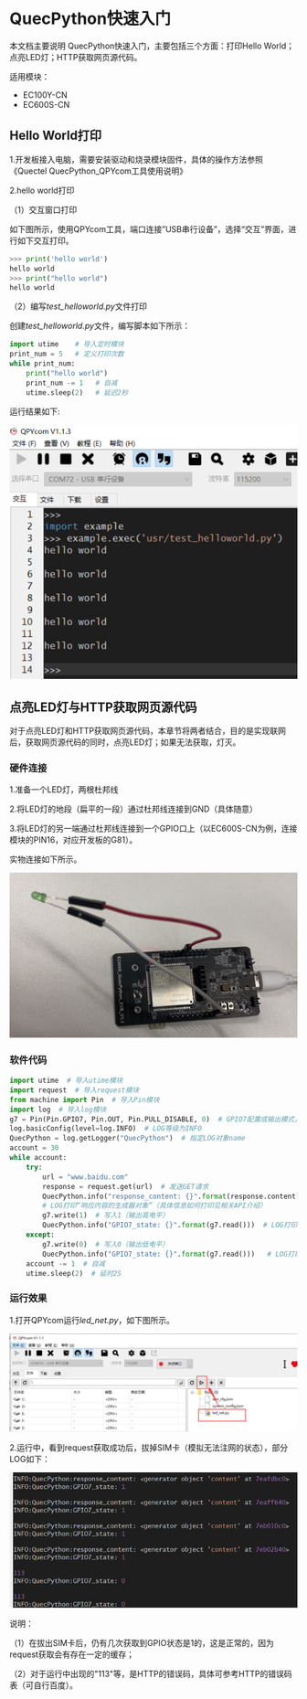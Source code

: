 # QuecPython快速入门

本文档主要说明 QuecPython快速入门，主要包括三个方面：打印Hello World；点亮LED灯；HTTP获取网页源代码。

适用模块：

- EC100Y-CN
- EC600S-CN

## Hello World打印

1.开发板接入电脑，需要安装驱动和烧录模块固件，具体的操作方法参照《Quectel QuecPython_QPYcom工具使用说明》

2.hello world打印


（1）交互窗口打印

如下图所示，使用QPYcom工具，端口连接”USB串行设备”，选择“交互”界面，进行如下交互打印。

```python
>>> print('hello world')
hello world
>>> print("hello world")
hello world
```

（2）编写*test_helloworld.py*文件打印

创建*test_helloworld.py*文件，编写脚本如下所示：

```python
import utime    # 导入定时模块
print_num = 5   # 定义打印次数
while print_num:
    print("hello world")
    print_num -= 1   # 自减
    utime.sleep(2)   # 延迟2秒
```

运行结果如下:

![helloworld_print](media/helloworld_print.png)


## 点亮LED灯与HTTP获取网页源代码

对于点亮LED灯和HTTP获取网页源代码，本章节将两者结合，目的是实现联网后，获取网页源代码的同时，点亮LED灯；如果无法获取，灯灭。

### 硬件连接

1.准备一个LED灯，两根杜邦线

2.将LED灯的地段（扁平的一段）通过杜邦线连接到GND（具体随意）

3.将LED灯的另一端通过杜邦线连接到一个GPIO口上（以EC600S-CN为例，连接模块的PIN16，对应开发板的G81）。

实物连接如下所示。

![LED_connect](media/LED_connect.jpg)



### 软件代码

```python
import utime  # 导入utime模块
import request  # 导入request模块
from machine import Pin  # 导入Pin模块
import log  # 导入log模块
g7 = Pin(Pin.GPIO7, Pin.OUT, Pin.PULL_DISABLE, 0)  # GPIO7配置成输出模式，默认输出0
log.basicConfig(level=log.INFO)  # LOG等级为INFO
QuecPython = log.getLogger("QuecPython")  # 指定LOG对象name
account = 30
while account:
    try:
        url = "www.baidu.com"
        response = request.get(url)  # 发送GET请求
        QuecPython.info("response_content: {}".format(response.content))  
        # LOG打印“响应内容的生成器对象”（具体信息如何打印见相关API介绍）
        g7.write(1)  # 写入1（输出高电平）
        QuecPython.info("GPIO7_state: {}".format(g7.read()))  # LOG打印GPIO7的电平
    except:
        g7.write(0)  # 写入0（输出低电平）
        QuecPython.info("GPIO7_state: {}".format(g7.read()))   # LOG打印GPIO7的电平
    account -= 1  # 自减
    utime.sleep(2)  # 延时2S
```

### 运行效果

1.打开QPYcom运行*led_net.py*，如下图所示。

![Click_Run](media/Click_Run.jpg)

2.运行中，看到request获取成功后，拔掉SIM卡（模拟无法注网的状态），部分LOG如下：

![Operation_effect](media/Operation_effect.jpg)

说明：

（1）在拔出SIM卡后，仍有几次获取到GPIO状态是1的，这是正常的，因为request获取会有存在一定的缓存；

（2）对于运行中出现的"113"等，是HTTP的错误码，具体可参考HTTP的错误码表（可自行百度）。